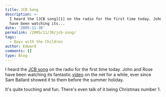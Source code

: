 ```yaml
---
title: JCB Song
description: >-
  I heard the [JCB song][1] on the radio for the first time today. John and Rose
  have been watching its...
date: '2005-11-30'
permalink: /2005/11/30/jcb-song/
tags:
  - Days with the Children
author: Edward
comments: []
type: Blog
---
```


I heard the [JCB song][1] on the radio for the first time today. John
and Rose have been watching its fantastic [video][2] on the net for a
while, ever since Sam Ballard showed it to them before the summer
holiday.

It\'s quite touching and fun. There\'s even talk of it being Christmas
number 1.



[1]: https://www.amazon.co.uk/exec/obidos/ASIN/B00093UQJS/qid=1133374461/sr=8-1/ref=sr_8_xs_ap_i1_xgl/026-3124275-6113239
[2]: https://www.jcbsong.co.uk/jcbvideo.asp
